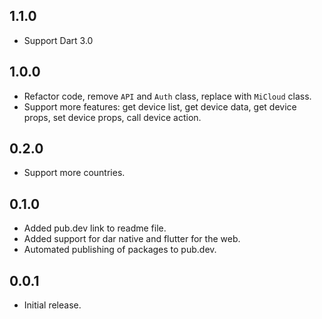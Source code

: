 ## 1.1.0
* Support Dart 3.0

## 1.0.0
* Refactor code, remove `API` and `Auth` class, replace with `MiCloud` class.
* Support more features: get device list, get device data, get device props, set device props, call device action.

## 0.2.0
* Support more countries.

## 0.1.0
* Added pub.dev link to readme file.
* Added support for dar native and flutter for the web.
* Automated publishing of packages to pub.dev.

## 0.0.1

* Initial release.
